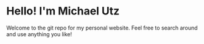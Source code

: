 # Hello! I'm Michael Utz

Welcome to the git repo for my personal website. Feel free to search around and
use anything you like!
